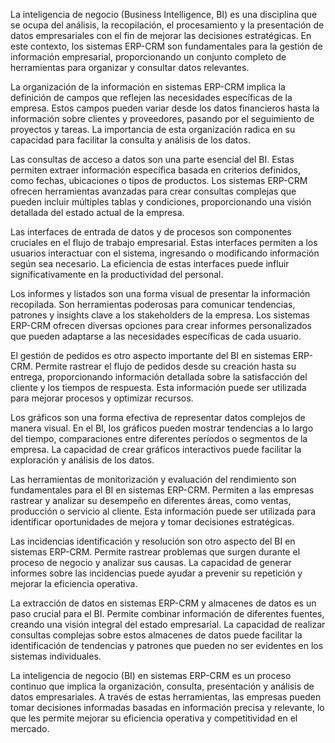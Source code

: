 La inteligencia de negocio (Business Intelligence, BI) es una disciplina que se ocupa del análisis, la recopilación, el procesamiento y la presentación de datos empresariales con el fin de mejorar las decisiones estratégicas. En este contexto, los sistemas ERP-CRM son fundamentales para la gestión de información empresarial, proporcionando un conjunto completo de herramientas para organizar y consultar datos relevantes.

La organización de la información en sistemas ERP-CRM implica la definición de campos que reflejen las necesidades específicas de la empresa. Estos campos pueden variar desde los datos financieros hasta la información sobre clientes y proveedores, pasando por el seguimiento de proyectos y tareas. La importancia de esta organización radica en su capacidad para facilitar la consulta y análisis de los datos.

Las consultas de acceso a datos son una parte esencial del BI. Estas permiten extraer información específica basada en criterios definidos, como fechas, ubicaciones o tipos de productos. Los sistemas ERP-CRM ofrecen herramientas avanzadas para crear consultas complejas que pueden incluir múltiples tablas y condiciones, proporcionando una visión detallada del estado actual de la empresa.

Las interfaces de entrada de datos y de procesos son componentes cruciales en el flujo de trabajo empresarial. Estas interfaces permiten a los usuarios interactuar con el sistema, ingresando o modificando información según sea necesario. La eficiencia de estas interfaces puede influir significativamente en la productividad del personal.

Los informes y listados son una forma visual de presentar la información recopilada. Son herramientas poderosas para comunicar tendencias, patrones y insights clave a los stakeholders de la empresa. Los sistemas ERP-CRM ofrecen diversas opciones para crear informes personalizados que pueden adaptarse a las necesidades específicas de cada usuario.

El gestión de pedidos es otro aspecto importante del BI en sistemas ERP-CRM. Permite rastrear el flujo de pedidos desde su creación hasta su entrega, proporcionando información detallada sobre la satisfacción del cliente y los tiempos de respuesta. Esta información puede ser utilizada para mejorar procesos y optimizar recursos.

Los gráficos son una forma efectiva de representar datos complejos de manera visual. En el BI, los gráficos pueden mostrar tendencias a lo largo del tiempo, comparaciones entre diferentes períodos o segmentos de la empresa. La capacidad de crear gráficos interactivos puede facilitar la exploración y análisis de los datos.

Las herramientas de monitorización y evaluación del rendimiento son fundamentales para el BI en sistemas ERP-CRM. Permiten a las empresas rastrear y analizar su desempeño en diferentes áreas, como ventas, producción o servicio al cliente. Esta información puede ser utilizada para identificar oportunidades de mejora y tomar decisiones estratégicas.

Las incidencias identificación y resolución son otro aspecto del BI en sistemas ERP-CRM. Permite rastrear problemas que surgen durante el proceso de negocio y analizar sus causas. La capacidad de generar informes sobre las incidencias puede ayudar a prevenir su repetición y mejorar la eficiencia operativa.

La extracción de datos en sistemas ERP-CRM y almacenes de datos es un paso crucial para el BI. Permite combinar información de diferentes fuentes, creando una visión integral del estado empresarial. La capacidad de realizar consultas complejas sobre estos almacenes de datos puede facilitar la identificación de tendencias y patrones que pueden no ser evidentes en los sistemas individuales.

La inteligencia de negocio (BI) en sistemas ERP-CRM es un proceso continuo que implica la organización, consulta, presentación y análisis de datos empresariales. A través de estas herramientas, las empresas pueden tomar decisiones informadas basadas en información precisa y relevante, lo que les permite mejorar su eficiencia operativa y competitividad en el mercado.
